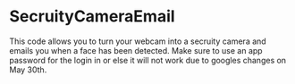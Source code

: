 # SecruityCameraEmail
This code allows you to turn your webcam into a secruity camera and emails you when a face has been detected. Make sure to use an app password for the login in or else it will not work due to googles changes on May 30th.
